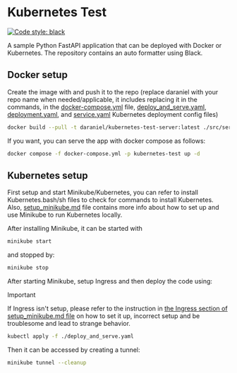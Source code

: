 # Kubernetes Test

[![Code style: black](https://img.shields.io/badge/code%20style-black-000000.svg)](https://github.com/psf/black)

A sample Python FastAPI application that can be deployed with Docker or Kubernetes. The repository contains an auto formatter using Black.

## Docker setup

Create the image with and push it to the repo (replace daraniel with your repo name when needed/applicable, it includes
replacing it in the commands, in the [docker-compose.yml](docker-compose.yml)
file, [deploy_and_serve.yaml](deploy_and_serve.yaml), [deployment.yaml](deployment.yaml),
and [service.yaml](service.yaml) Kubernetes
deployment config files)

```bash
docker build --pull -t daraniel/kubernetes-test-server:latest ./src/server --push
```

If you want, you can serve the app with docker compose as follows:

```bash
docker compose -f docker-compose.yml -p kubernetes-test up -d
```

## Kubernetes setup

First setup and start Minikube/Kubernetes, you can refer to install Kubernetes.bash/sh files to check for commands to
install Kubernetes. Also, [setup_minikube.md](setup_minikube.md) file contains more info about how to set up and use
Minikube to run Kubernetes locally.

After installing Minikube, it can be started with

```bash
minikube start
```

and stopped by:

```bash
minikube stop
```

After starting Minikube, setup Ingress and then deploy the code using:

> [!IMPORTANT]  
> If Ingress isn't setup, please refer to the instruction
> in [the Ingress section of setup_minikube.md file](setup_minikube.md#ingress) on how to set it up, incorrect setup and
> be troublesome and lead to strange behavior.

```bash
kubectl apply -f ./deploy_and_serve.yaml
```

Then it can be accessed by creating a tunnel:

```bash
minikube tunnel --cleanup
```
